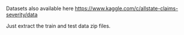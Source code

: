 Datasets also available here https://www.kaggle.com/c/allstate-claims-severity/data

Just extract the train and test data zip files.
